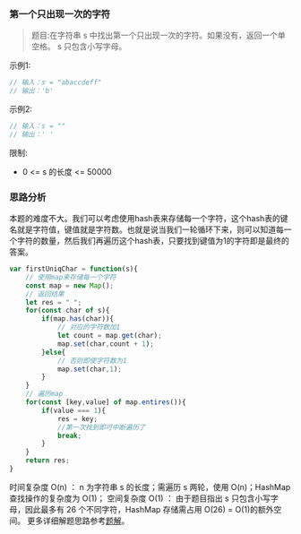 ### 第一个只出现一次的字符

> 题目:在字符串 s 中找出第一个只出现一次的字符。如果没有，返回一个单空格。 s 只包含小写字母。

示例1:

```js
// 输入：s = "abaccdeff"
// 输出：'b'
```

示例2:

```js
// 输入：s = "" 
// 输出：' '
```

限制:

* 0 <= s 的长度 <= 50000

### 思路分析

本题的难度不大。我们可以考虑使用hash表来存储每一个字符，这个hash表的键名就是字符值，键值就是字符数。也就是说当我们一轮循环下来，则可以知道每一个字符的数量，然后我们再遍历这个hash表，只要找到键值为1的字符即是最终的答案。

```js
var firstUniqChar = function(s){
    // 使用map来存储每一个字符
    const map = new Map();
    // 返回结果
    let res = " ";
    for(const char of s){
        if(map.has(char)){
            // 对应的字符数加1
            let count = map.get(char);
            map.set(char,count + 1);
        }else{
            // 否则即使字符数为1
            map.set(char,1);
        }
    }
    // 遍历map
    for(const [key,value] of map.entires()){
        if(value === 1){
            res = key;
            //第一次找到即可中断遍历了
            break;
        }
    }
    return res;
}
```

时间复杂度 O(n) ： n 为字符串 s 的长度；需遍历 s 两轮，使用 O(n)；HashMap 查找操作的复杂度为 O(1)；
空间复杂度 O(1) ： 由于题目指出 s 只包含小写字母，因此最多有 26 个不同字符，HashMap 存储需占用 O(26) = O(1)的额外空间。
更多详细解题思路参考[题解](https://leetcode-cn.com/problems/di-yi-ge-zhi-chu-xian-yi-ci-de-zi-fu-lcof/solution/di-yi-ge-zhi-chu-xian-yi-ci-de-zi-fu-by-3zqv5/)。

